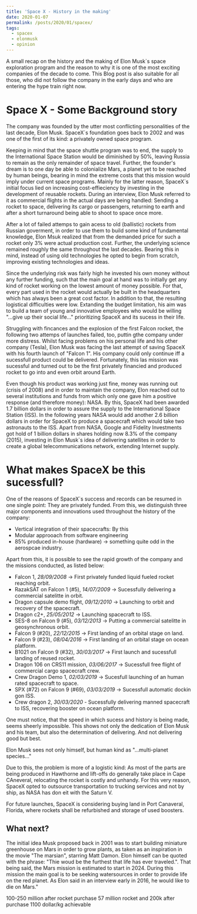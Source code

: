 ```yaml
---
title: 'Space X - History in the making'
date: 2020-01-07
permalink: /posts/2020/01/spacex/
tags:
  - spacex
  - elonmusk 
  - opinion
---
```


A small recap on the history and the making of Elon Musk`s space exploration program and the reason to why it is one of the most exciting companies of the decade to come. This Blog post is also suitable for all those, who did not follow the company in the early days and who are entering the hype train right now. 

Space X - Some Background story
======
The company was founded by the utter most conflicting personalities of the last decade, Elon Musk. SpaceX`s foundation goes back to 2002 and was one of the first of its kind: a privately owned space program.

Keeping in mind that the space shuttle program was to end, the supply to the International Space Station would be diminished by 50%, leaving Russia to remain as the only remainder of space travel. Further, the founder's dream is to one day be able to colonialize Mars, a planet yet to be reached by human beings, bearing in mind the extreme costs that this mission would imply under current space programs.  Mainly for the latter reason, SpaceX`s initial focus lied on increasing cost-effieciency by investing in the development of reusable rockets. During an interview, Elon Musk referred to it as commercial flights in the actual days are being handled: Sending a rocket to space, delivering its cargo or passengers, returning to earth and after a short turnaround being able to shoot to space once more. 

After a lot of failed attemps to gain acess to old (ballistic) rockets from Russian goverment, in order to use them to build some kind of fundamental knowledge, Elon Msuk realized that from the demanded price for such a rocket only 3% were actual production cost. Further, the underlying science remained roughly the same throughout the last decades. Bearing this in mind, instead of using old technologies he opted to begin from scratch, improving existing technologies and ideas. 

Since the underlying risk was fairly high he invested his own money without any further funding, such that the main goal at hand was to initially get any kind of rocket working on the lowest amount of money possible. For that, every part used in the rocket would actually be built in the headquarters which has always been a great cost factor. In addition to that, the resulting logistical difficulties were low. Extanding the budget limitation, his aim was to build a team of young and innovative employees who would be willing "...give up their social life..." prioritizing SpaceX and its sucess in their life. 

Struggling with fincances and the explosion of the first Falcon rocket, the following two attemps of launches failed, too, puttin gthe company under more distress. Whilst facing problems on his personal life and his other company (Tesla), Elon Musk was facing the last attempt of saving SpaceX with his fourth launch of "Falcon 1". His company could only continue iff a sucessfull product could be delivered. Fortunately, this las mission was sucessful and turned out to be the first privately financied and produced rocket to go into and even orbit around Earth.

Even though his product was working just fine, money was running out (crisis of 2008) and in order to maintain the company, Elon reached out to several institutions and funds from which only one gave him a positive response (and therefore money): NASA. By this, SpaceX had been awarded 1.7 billion dollars in order to assure the supply to the International Space Station (ISS). In the following years NASA would add another 2.6 billion dollars in order for SpaceX to produce a spacecraft which would take two astronauts to the ISS. Apart from NASA, Google and Fidelity Investments got hold of 1 billion dollars in shares holding now 8.3% of the company (2015), investing in Elon Musk`s idea of delivering satellites in order to create a global telecommunications network, extending Internet supply.

What makes SpaceX be this sucessfull?
======
One of the reasons of SpaceX`s success and records can be resumed in one single point: They are privately funded. From this, we distinguish three major components and innovations used throughout the history of the company:

* Vertical integration of their spacecrafts: By this
* Modular approoach from software engineering
* 85% produced in-house (hardware) -> something quite odd in the aerospcae industry.


Apart from this,  it is possible to see the rapid growth of the company and the missions conducted, as listed below:

* Falcon 1, *28/09/2008* -> First privately funded liquid fueled rocket reaching orbit.
* RazakSAT on Falcon 1 (#5), *14/07/2009* -> Sucessfully delivering a commercial satelitte in orbit.
* Dragon capsule demo flight, *09/12/2010* -> Launching to orbit and recovery of the spacecraft.
* Dragon c2+, *25/05/2012* -> Launching spacecraft to ISS.
* SES-8 on Falcon 9 (#5), *03/12/2013* -> Putting a commercial satelitte in geosynchronous orbit.
* Falcon 9 (#20), *22/12/2015* -> First landing of an orbital stage on land.
* Falcon 9 (#23), *08/04/2016* -> First landing of an orbital stage on ocean platform.
* B1021 on Falcon 9 (#32), *30/03/2017* -> First launch and sucessfull landing of reused rocket.
* Dragon 106 on CRS11 mission, *03/06/2017* -> Sucessfull free flight of commercial cargo spacecraft crew.
* Crew Dragon Demo 1, *02/03/2019* -> Sucesfull launching of an human rated spacecraft to space.
* SPX (#72) on Falcon 9 (#69), *03/03/2019* -> Sucessfull automatic dockin gon ISS.
* Crew dragon 2, *30/03/2020* - Sucessfully delivering manned spacecraft to ISS, recovering booster on ocean platform.

One must notice, that the speed in which sucess and history is being made, seems sheerly impossible. This shows not only the dedication of Elon Musk and his team, but also the determination of delivering. And not delivering good but best.

Elon Musk sees not only himself, but human kind as "...multi-planet species..."

Due to this, the problem is more of a logistic kind: As most of the parts are being produced in Hawthorne and lift-offs do generally take place in Cape CAneveral, relocating the rocket is costly and unhandy. For this very reason, SpaceX opted to outsource transportation to trucking services and not by ship, as NASA has don eit with the Saturn V. 

For future launches, SpaceX is considering buying land in Port Canaveral, Florida, where rockets shall be refurbished and storage of used boosters.

What next?
------
The initial idea Musk proposed back in 2001 was to start building miniature greenhouse on Mars in order to grow plants, as taken as an inspiration in the movie "The marsian", starring Matt Damon. Elon himself can be quoted with the phrase: "Thie woud be the furthest that life has ever traveled.". That being said, the Mars mission is estimated to start in 2024. During this mission the main goal is to be seeking watersources in order to provide life on the red planet. As Elon said in an interview early in 2016, he would like to die on Mars."


100-250 million after rocket purchase
57 million rocket and 200k after purchase
1100 dollar/kg achievable

